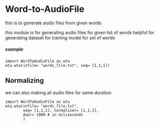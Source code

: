 # Word-to-AudioFile
this is to generate audio files from given words

this module is for generating audio files for given list of words
helpful for generating dataset for training model for set of words

##### example
```python3
import WordToAudioFile as wta
wta.wta(infile= "words_file.txt", seq= [1,1,1])
```

## Normalizing
we can also making all audio files for same duration
```python3
import WordToAudioFile as wta
wta.wta(infile= "words_file.txt",
        seq= [1,1,1], normalizer= [1,1,1],
        duer= 1000 # in miliseconds
        )
```
